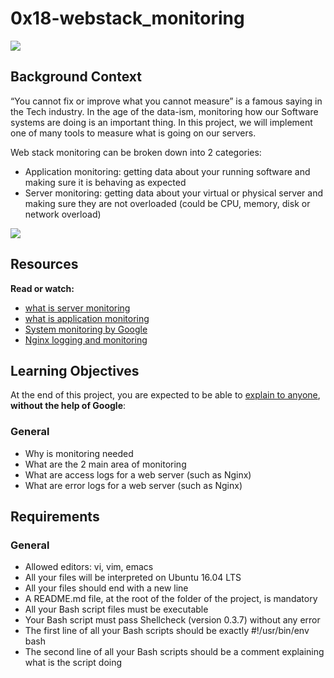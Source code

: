 # 0x18-webstack_monitoring

![](https://s3.amazonaws.com/intranet-projects-files/holbertonschool-sysadmin_devops/281/hb3pAsO.png)


## Background Context

“You cannot fix or improve what you cannot measure” is a famous saying in the Tech industry. In the age of the data-ism, monitoring how our Software systems are doing is an important thing. In this project, we will implement one of many tools to measure what is going on our servers.

Web stack monitoring can be broken down into 2 categories:

   - Application monitoring: getting data about your running software and making sure it is behaving as expected
   - Server monitoring: getting data about your virtual or physical server and making sure they are not overloaded (could be CPU, memory, disk or network overload)


![](https://s3.amazonaws.com/intranet-projects-files/holbertonschool-sysadmin_devops/281/ktCXnhE.jpg)


## Resources


<B>Read or watch:</B>

- [what is server monitoring](https://www.sumologic.com/glossary/server-monitoring/)
- [what is application monitoring](https://en.wikipedia.org/wiki/Application_performance_management)
- [System monitoring by Google](https://landing.google.com/sre/sre-book/chapters/monitoring-distributed-systems/)
- [Nginx logging and monitoring](https://docs.nginx.com/nginx/admin-guide/monitoring/logging/)


## Learning Objectives

At the end of this project, you are expected to be able to [explain to anyone](https://fs.blog/2012/04/feynman-technique/), <B>without the help of Google</B>:


### General

- Why is monitoring needed
- What are the 2 main area of monitoring
- What are access logs for a web server (such as Nginx)
- What are error logs for a web server (such as Nginx)


## Requirements

### General

- Allowed editors: vi, vim, emacs
- All your files will be interpreted on Ubuntu 16.04 LTS
- All your files should end with a new line
- A README.md file, at the root of the folder of the project, is mandatory
- All your Bash script files must be executable
- Your Bash script must pass Shellcheck (version 0.3.7) without any error
- The first line of all your Bash scripts should be exactly #!/usr/bin/env bash
- The second line of all your Bash scripts should be a comment explaining what is the script doing
